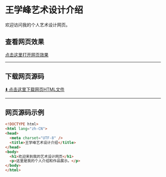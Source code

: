 # 王学峰艺术设计介绍

欢迎访问我的个人艺术设计网页。

## 查看网页效果

[点击这里打开网页效果](https://toby243.github.io/)

---

## 下载网页源码

[⬇️ 点击这里下载网页HTML文件](https://raw.githubusercontent.com/toby243/toby243.github.io/main/index.html)

---

## 网页源码示例

```html
<!DOCTYPE html>
<html lang="zh-CN">
<head>
  <meta charset="UTF-8" />
  <title>王学峰艺术设计介绍</title>
</head>
<body>
  <h1>欢迎来到我的艺术设计网页</h1>
  <p>这里是我的个人介绍和作品展示。</p>
</body>
</html>
